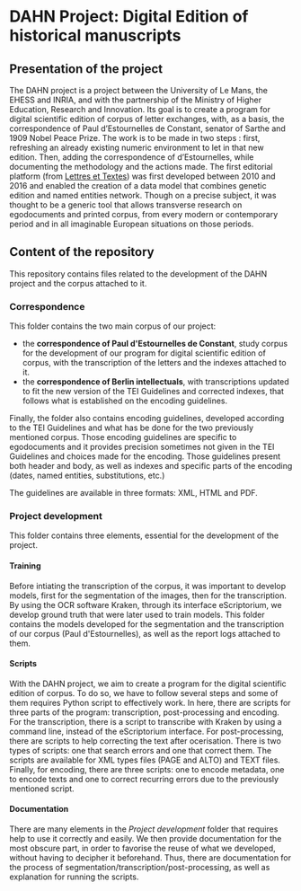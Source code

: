 # DAHN Project: Digital Edition of historical manuscripts

##  Presentation of the project

The DAHN project is a project between the University of Le Mans, the EHESS and INRIA, and with the partnership of the Ministry of Higher Education, Research and Innovation. Its goal is to create a program for digital scientific edition of corpus of letter exchanges, with, as a basis, the correspondence of Paul d’Estournelles de Constant, senator of Sarthe and 1909 Nobel Peace Prize. The work is to be made in two steps : first, refreshing an already existing numeric environment to let in that new edition. Then, adding the correspondence of d’Estournelles, while documenting the methodology and the actions made. The first editorial platform (from [Lettres et Textes](https://www.berliner-intellektuelle.eu)) was first developed between 2010 and 2016 and enabled the creation of a data model that combines genetic edition and named entities network. Though on a precise subject, it was thought to be a generic tool that allows transverse research on egodocuments and printed corpus, from every modern or contemporary period and in all imaginable European situations on those periods.

## Content of the repository

This repository contains files related to the development of the DAHN project and the corpus attached to it.

### Correspondence
This folder contains the two main corpus of our project: 
- the **correspondence of Paul d'Estournelles de Constant**, study corpus for the development of our program for digital scientific edition of corpus, with the transcription of the letters and the indexes attached to it.
- the **correspondence of Berlin intellectuals**, with transcriptions updated to fit the new version of the TEI Guidelines and corrected indexes, that follows what is established on the encoding guidelines.

Finally, the folder also contains encoding guidelines, developed according to the TEI Guidelines and what has be done for the two previously mentioned corpus. Those encoding guidelines are specific to egodocuments and it provides precision sometimes not given in the TEI Guidelines and choices made for the encoding. Those guidelines present both header and body, as well as indexes and specific parts of the encoding (dates, named entities, substitutions, etc.)

The guidelines are available in three formats: XML, HTML and PDF. 

### Project development
This folder contains three elements, essential for the development of the project.

#### Training
Before intiating the transcription of the corpus, it was important to develop models, first for the segmentation of the images, then for the transcription.
By using the OCR software Kraken, through its interface eScriptorium, we develop ground truth that were later used to train models. 
This folder contains the models developed for the segmentation and the transcription of our corpus (Paul d'Estournelles), as well as the report logs attached to them.

#### Scripts
With the DAHN project, we aim to create a program for the digital scientific edition of corpus. To do so, we have to follow several steps and some of them requires Python script to effectively work.
In here, there are scripts for three parts of the program: transcription, post-processing and encoding. 
For the transcription, there is a script to transcribe with Kraken by using a command line, instead of the eScriptorium interface.
For post-processing, there are scripts to help correcting the text after ocerisation. There is two types of scripts: one that search errors and one that correct them. The scripts are available for XML types files (PAGE and ALTO) and TEXT files.
Finally, for encoding, there are three scripts: one to encode metadata, one to encode texts and one to correct recurring errors due to the previously mentioned script.

#### Documentation
There are many elements in the *Project development* folder that requires help to use it correctly and easily. 
We then provide documentation for the most obscure part, in order to favorise the reuse of what we developed, without having to decipher it beforehand. 
Thus, there are documentation for the process of segmentation/transcription/post-processing, as well as explanation for running the scripts.